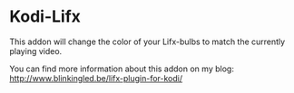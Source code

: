 # Kodi-Lifx

This addon will change the color of your Lifx-bulbs to match the currently playing video.

You can find more information about this addon on my blog: http://www.blinkingled.be/lifx-plugin-for-kodi/
